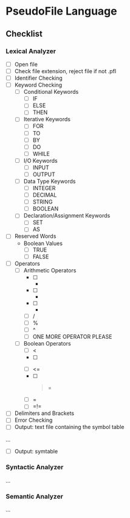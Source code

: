 # PseudoFile Language

## Checklist

### Lexical Analyzer
- [ ] Open file
- [ ] Check file extension, reject file if not .pfl
- [ ] Identifier Checking
- [ ] Keyword Checking
  - [ ] Conditional Keywords
    - [ ] IF
    - [ ] ELSE
    - [ ] THEN
  - [ ] Iterative Keywords
    - [ ] FOR
    - [ ] TO
    - [ ] BY
    - [ ] DO
    - [ ] WHILE
  - [ ] I/O Keywords
    - [ ] INPUT
    - [ ] OUTPUT
  - [ ] Data Type Keywords
    - [ ] INTEGER
    - [ ] DECIMAL
    - [ ] STRING
    - [ ] BOOLEAN
  - [ ] Declaration/Assignment Keywords
    - [ ] SET
    - [ ] AS
- [ ] Reserved Words
  - Boolean Values
    - [ ] TRUE
    - [ ] FALSE
- [ ] Operators
  - [ ] Arithmetic Operators
    - [ ] +
    - [ ] -
    - [ ] *
    - [ ] /
    - [ ] %
    - [ ] ^
    - [ ] ONE MORE OPERATOR PLEASE
  - [ ] Boolean Operators
    - [ ] <
    - [ ] >
    - [ ] <=
    - [ ] >=
    - [ ] =
    - [ ] =!=
- [ ]  Delimiters and Brackets
- [ ] Error Checking
- [ ] Output: text file containing the symbol table

...

- [ ] Output: symtable

### Syntactic Analyzer

...

### Semantic Analyzer

...
